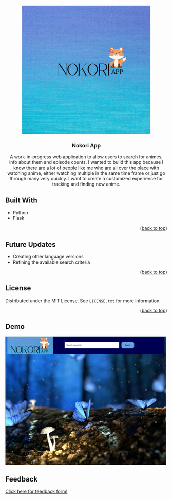 <!-- PROJECT LOGO -->
<br />
<div align="center">
  <a href="https://github.com/S-Hightower/Nokori_App">
    <img src="/images/nokoriLogo.png" alt="Logo" width="400" height="400">
  </a>

<h3 align="center">Nokori App</h3>

  <p align="center">
    A work-in-progress web application to allow users to search for animes, info about them and episode counts.
    I wanted to build this app because I know there are a lot of people like me who are all over the place with watching anime, either watching multiple in the same time frame or just go through many very quickly. I want to create a customized experience for tracking and finding new anime.
  </p>
</div>

<!-- ABOUT THE PROJECT -->
## Built With

* Python
* Flask

<p align="right">(<a href="#top">back to top</a>)</p>

<!-- USAGE EXAMPLES -->
## Future Updates

* Creating other language versions
* Refining the available search criteria

<p align="right">(<a href="#top">back to top</a>)</p>

<!-- LICENSE -->
## License

Distributed under the MIT License. See `LICENSE.txt` for more information.

<p align="right">(<a href="#top">back to top</a>)</p>

## Demo

<img src="/images/mainview.png" alt="main view of Nokori App" width="500" height="400">

## Feedback

<a href="https://forms.gle/3iHNBFnmXnL6mKeo9">Click here for feedback form!</a>
